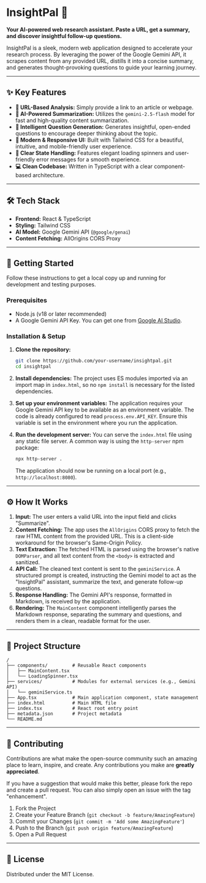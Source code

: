 # InsightPal 🚀

**Your AI-powered web research assistant. Paste a URL, get a summary, and discover insightful follow-up questions.**

InsightPal is a sleek, modern web application designed to accelerate your research process. By leveraging the power of the Google Gemini API, it scrapes content from any provided URL, distills it into a concise summary, and generates thought-provoking questions to guide your learning journey.

---

## ✨ Key Features

*   **🔗 URL-Based Analysis:** Simply provide a link to an article or webpage.
*   **🧠 AI-Powered Summarization:** Utilizes the `gemini-2.5-flash` model for fast and high-quality content summarization.
*   **🤔 Intelligent Question Generation:** Generates insightful, open-ended questions to encourage deeper thinking about the topic.
*   **💅 Modern & Responsive UI:** Built with Tailwind CSS for a beautiful, intuitive, and mobile-friendly user experience.
*   **🔄 Clear State Handling:** Features elegant loading spinners and user-friendly error messages for a smooth experience.
*   **💻 Clean Codebase:** Written in TypeScript with a clear component-based architecture.

---

## 🛠️ Tech Stack

*   **Frontend:** React & TypeScript
*   **Styling:** Tailwind CSS
*   **AI Model:** Google Gemini API (`@google/genai`)
*   **Content Fetching:** AllOrigins CORS Proxy

---

## 🚀 Getting Started

Follow these instructions to get a local copy up and running for development and testing purposes.

### Prerequisites

*   Node.js (v18 or later recommended)
*   A Google Gemini API Key. You can get one from [Google AI Studio](https://aistudio.google.com/app/apikey).

### Installation & Setup

1.  **Clone the repository:**
    ```bash
    git clone https://github.com/your-username/insightpal.git
    cd insightpal
    ```

2.  **Install dependencies:**
    The project uses ES modules imported via an import map in `index.html`, so no `npm install` is necessary for the listed dependencies.

3.  **Set up your environment variables:**
    The application requires your Google Gemini API key to be available as an environment variable. The code is already configured to read `process.env.API_KEY`. Ensure this variable is set in the environment where you run the application.

4.  **Run the development server:**
    You can serve the `index.html` file using any static file server. A common way is using the `http-server` npm package:
    ```bash
    npx http-server .
    ```

    The application should now be running on a local port (e.g., `http://localhost:8080`).

---

## ⚙️ How It Works

1.  **Input:** The user enters a valid URL into the input field and clicks "Summarize".
2.  **Content Fetching:** The app uses the `AllOrigins` CORS proxy to fetch the raw HTML content from the provided URL. This is a client-side workaround for the browser's Same-Origin Policy.
3.  **Text Extraction:** The fetched HTML is parsed using the browser's native `DOMParser`, and all text content from the `<body>` is extracted and sanitized.
4.  **API Call:** The cleaned text content is sent to the `geminiService`. A structured prompt is created, instructing the Gemini model to act as the "InsightPal" assistant, summarize the text, and generate follow-up questions.
5.  **Response Handling:** The Gemini API's response, formatted in Markdown, is received by the application.
6.  **Rendering:** The `MainContent` component intelligently parses the Markdown response, separating the summary and questions, and renders them in a clean, readable format for the user.

---

## 📂 Project Structure

```
/
├── components/         # Reusable React components
│   ├── MainContent.tsx
│   └── LoadingSpinner.tsx
├── services/           # Modules for external services (e.g., Gemini API)
│   └── geminiService.ts
├── App.tsx             # Main application component, state management
├── index.html          # Main HTML file
├── index.tsx           # React root entry point
├── metadata.json       # Project metadata
└── README.md
```

---

## 🤝 Contributing

Contributions are what make the open-source community such an amazing place to learn, inspire, and create. Any contributions you make are **greatly appreciated**.

If you have a suggestion that would make this better, please fork the repo and create a pull request. You can also simply open an issue with the tag "enhancement".

1.  Fork the Project
2.  Create your Feature Branch (`git checkout -b feature/AmazingFeature`)
3.  Commit your Changes (`git commit -m 'Add some AmazingFeature'`)
4.  Push to the Branch (`git push origin feature/AmazingFeature`)
5.  Open a Pull Request

---

## 📄 License

Distributed under the MIT License.
